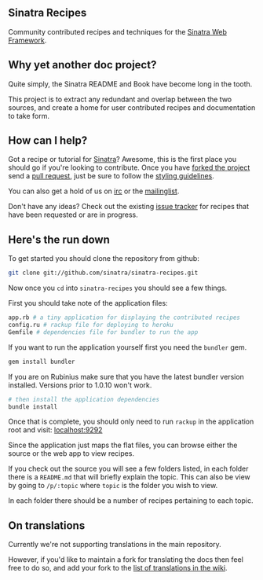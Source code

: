 Sinatra Recipes 
---------------

Community contributed recipes and techniques for the [Sinatra Web
Framework][sinatra].

## Why yet another doc project?

Quite simply, the Sinatra README and Book have become long in the tooth.

This project is to extract any redundant and overlap between the two sources,
and create a home for user contributed recipes and documentation to take form.

## How can I help?

Got a recipe or tutorial for [Sinatra][sinatra]? Awesome, this is
the first place you should go if you're looking to contribute. Once you 
have [forked the project][github-forking] send a [pull request][github-pull-requests], 
just be sure to follow the [styling guidelines][style-guidelines]. 

You can also get a hold of us on [irc][irc] or the [mailinglist][mailinglist].

Don't have any ideas? Check out the existing [issue tracker][issues] for
recipes that have been requested or are in progress.

## Here's the run down

To get started you should clone the repository from github:

```bash
git clone git://github.com/sinatra/sinatra-recipes.git
```

Now once you `cd` into `sinatra-recipes` you should see a few things.

First you should take note of the application files:

```bash
app.rb # a tiny application for displaying the contributed recipes
config.ru # rackup file for deploying to heroku
Gemfile # dependencies file for bundler to run the app
```

If you want to run the application yourself first you need the `bundler` gem.

```bash
gem install bundler
```

If you are on Rubinius make sure that you have the latest bundler version
installed. Versions prior to 1.0.10 won't work.

```bash
# then install the application dependencies
bundle install
```

Once that is complete, you should only need to run `rackup` in the application
root and visit: [localhost:9292](http://localhost:9292)

Since the application just maps the flat files, you can browse either the
source or the web app to view recipes.

If you check out the source you will see a few folders listed, in each folder
there is a `README.md` that will briefly explain the topic. This can also be
view by going to `/p/:topic` where `topic` is the folder you wish to view.

In each folder there should be a number of recipes pertaining to each topic.

## On translations

Currently we're not supporting translations in the main repository.

However, if you'd like to maintain a fork for translating the docs then feel
free to do so, and add your fork to the [list of translations in the
wiki][translations].

[sinatra]: http://www.sinatrarb.com/
[sinatra-book]: http://github.com/sinatra/sinatra-book
[issues]: https://github.com/sinatra/sinatra-recipes/issues
[style-guidelines]: http://github.com/sinatra/sinatra-recipes/wiki/Style-Guidelines
[translations]: http://github.com/sinatra/sinatra-recipes/wiki/Translations
[irc]: irc://irc.freenode.net/#sinatra
[mailinglist]: http://groups.google.com/group/sinatrarb
[github-forking]: http://help.github.com/forking/
[github-pull-requests]: http://help.github.com/pull-requests/


